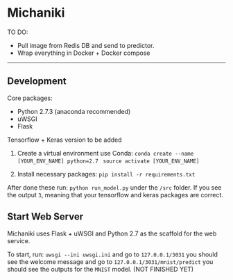 # Michaniki

TO DO:
* Pull image from Redis DB and send to predictor.
* Wrap everything in Docker + Docker compose

---
## Development
Core packages:
* Python 2.7.3 (anaconda recommended)
* uWSGI
* Flask

Tensorflow + Keras version to be added

1. Create a virtual environment use Conda:
``` conda create --name [YOUR_ENV_NAME] python=2.7 ```
``` source activate [YOUR_ENV_NAME]```

2. Install necessary packages:
```pip install -r requirements.txt```

After done these run: ```python run_model.py``` under the `/src` folder. If you see the output `3`, meaning that your tensorflow and keras packages are correct.

## Start Web Server

Michaniki uses Flask + uWSGI and Python 2.7 as the scaffold for the web service.

To start, run:
```uwsgi --ini uwsgi.ini```
and go to `127.0.0.1/3031` you should see the welcome message
and go to `127.0.0.1/3031/mnist/predict` you should see the outputs for the `MNIST` model. (NOT FINISHED YET)


